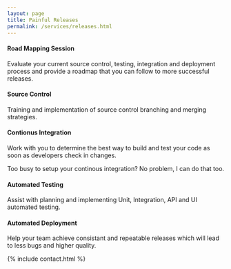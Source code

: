 ```yaml
---
layout: page
title: Painful Releases
permalink: /services/releases.html
---
```




#### Road Mapping Session

Evaluate your current source control, testing,  integration and deployment process and provide a roadmap that you can follow to more successful releases.

#### Source Control

Training and implementation of source control branching and merging strategies.

#### Contionus Integration

Work with you to determine the best way to build and test your code as soon as developers check in changes. 

Too busy to setup your continous integration? No problem, I can do that too.

#### Automated Testing
Assist with planning and implementing Unit, Integration, API and UI automated testing.

#### Automated Deployment
Help your team achieve consistant and repeatable releases which will lead to less bugs and higher quality.  

{% include contact.html %}